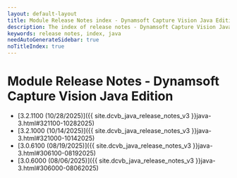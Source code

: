 ```yaml
---
layout: default-layout
title: Module Release Notes index - Dynamsoft Capture Vision Java Edition
description: The index of release notes - Dynamsoft Capture Vision Java Edition.
keywords: release notes, index, java
needAutoGenerateSidebar: true
noTitleIndex: true
---
```


# Module Release Notes - Dynamsoft Capture Vision Java Edition

- [3.2.1100 (10/28/2025)]({{ site.dcvb_java_release_notes_v3 }}java-3.html#321100-10282025)
- [3.2.1000 (10/14/2025)]({{ site.dcvb_java_release_notes_v3 }}java-3.html#321000-10142025)
- [3.0.6100 (08/19/2025)]({{ site.dcvb_java_release_notes_v3 }}java-3.html#306100-08192025)
- [3.0.6000 (08/06/2025)]({{ site.dcvb_java_release_notes_v3 }}java-3.html#306000-08062025)
